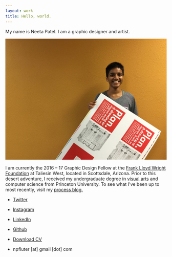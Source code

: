```yaml
---
layout: work
title: Hello, world.
---
```


My name is Neeta Patel. I am a graphic designer and artist.

![me](/img/site/me.jpg)

I am currently the 2016 – 17 Graphic Design Fellow at the [Frank Lloyd Wright Foundation](http://franklloydwright.org) at Taliesin West, located in Scottsdale, Arizona. Prior to this desert adventure, I received my undergraduate degree in [visual arts](http://vis.princeton.edu/) and computer science from Princeton University. To see what I've been up to most recently, visit my [process blog.](/process.html)

* [Twitter](http://twitter.com/npfluter)
* [Instagram](http://instagram.com/npfluter/)
* [LinkedIn](https://www.linkedin.com/in/neetapatel17/)
* [Github](https://github.com/neetapatel/)
* [Download CV](/files/neeta_patel_cv.pdf)

* npfluter [at] gmail [dot] com
